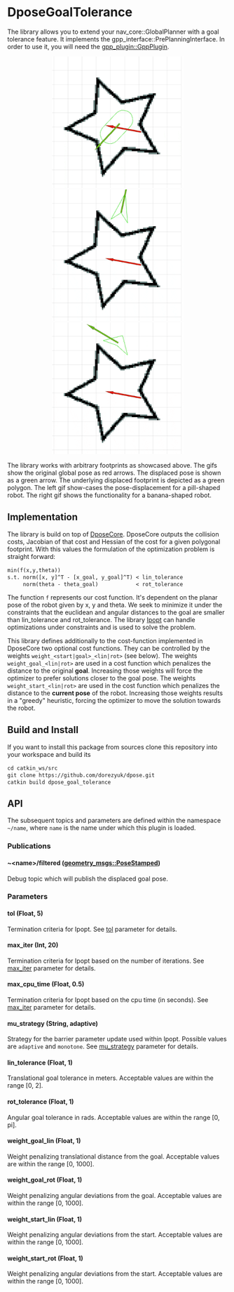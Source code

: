 # DposeGoalTolerance

The library allows you to extend your nav_core::GlobalPlanner with a goal tolerance feature.
It implements the gpp_interface::PrePlanningInterface.
In order to use it, you will need the [gpp_plugin::GppPlugin](https://github.com/dorezyuk/gpp.git).
<p float="left" align="center">
    <img src="doc/pill.gif" alt="pill" style="height: 300px;"/>
    <img src="doc/arrow.gif" alt="arrow" style="height: 300px;"/>
    <img src="doc/banana.gif" alt="banana" style="height: 300px;"/>
</p>
The library works with arbitrary footprints as showcased above.
The gifs show the original global pose as red arrows.
The displaced pose is shown as a green arrow.
The underlying displaced footprint is depicted as a green polygon.
The left gif show-cases the pose-displacement for a pill-shaped robot.
The right gif shows the functionality for a banana-shaped robot.

## Implementation

The library is build on top of [DposeCore](../dpose_core).
DposeCore outputs the collision costs, Jacobian of that cost and Hessian of the cost for a given polygonal footprint.
With this values the formulation of the optimization problem is straight forward:
```
min(f(x,y,theta))
s.t. norm([x, y]^T - [x_goal, y_goal]^T) < lin_tolerance
     norm(theta - theta_goal)            < rot_tolerance
```
The function `f` represents our cost function.
It's dependent on the planar pose of the robot given by x, y and theta.
We seek to minimize it under the constraints that the euclidean and angular distances to the goal are smaller than lin_tolerance and rot_tolerance.
The library [Ipopt](https://coin-or.github.io/Ipopt) can handle optimizations under constraints and is used to solve the problem.

This library defines additionally to the cost-function implemented in DposeCore two optional cost functions.
They can be controlled by the weights `weight_<start|goal>_<lin|rot>` (see below).
The weights `weight_goal_<lin|rot>` are used in a cost function which penalizes the distance to the original **goal**.
Increasing those weights will force the optimizer to prefer solutions closer to the goal pose.
The weights `weight_start_<lin|rot>` are used in the cost function which penalizes the distance to the **current pose** of the robot.
Increasing those weights results in a "greedy" heuristic, forcing the optimizer to move the solution towards the robot.

## Build and Install

If you want to install this package from sources clone this repository into your workspace and build its

```
cd catkin_ws/src
git clone https://github.com/dorezyuk/dpose.git
catkin build dpose_goal_tolerance
```

## API

The subsequent topics and  parameters are defined within the namespace `~/name`, where `name` is the name under which this plugin is loaded.

### Publications

#### ~\<name>/filtered ([geometry_msgs::PoseStamped](http://docs.ros.org/en/noetic/api/geometry_msgs/html/msg/PoseStamped.html))

Debug topic which will publish the displaced goal pose.

### Parameters

#### tol (Float, 5)

Termination criteria for Ipopt. See [tol](https://coin-or.github.io/Ipopt/OPTIONS.html#OPT_Termination) parameter for details.

#### max_iter (Int, 20)

Termination criteria for Ipopt based on the number of iterations. See [max_iter](https://coin-or.github.io/Ipopt/OPTIONS.html#OPT_Termination) parameter for details.

#### max_cpu_time (Float, 0.5)

Termination criteria for Ipopt based on the cpu time (in seconds). See [max_iter](https://coin-or.github.io/Ipopt/OPTIONS.html#OPT_Termination) parameter for details.

#### mu_strategy (String, adaptive)

Strategy for the barrier parameter update used within Ipopt. Possible values are
`adaptive` and `monotone`. See [mu_strategy](https://coin-or.github.io/Ipopt/OPTIONS.html#OPT_Barrier_Parameter) parameter for details.

#### lin_tolerance (Float, 1)

Translational goal tolerance in meters. Acceptable values are within the range [0, 2].

#### rot_tolerance (Float, 1)

Angular  goal tolerance in rads. Acceptable values are within the range [0, pi].

#### weight_goal_lin (Float, 1)

Weight penalizing translational distance from the goal.
Acceptable values are within the range [0, 1000].

#### weight_goal_rot (Float, 1)

Weight penalizing angular deviations from the goal.
Acceptable values are within the range [0, 1000].

#### weight_start_lin (Float, 1)

Weight penalizing angular deviations from the start.
Acceptable values are within the range [0, 1000].

#### weight_start_rot (Float, 1)

Weight penalizing angular deviations from the start.
Acceptable values are within the range [0, 1000].
